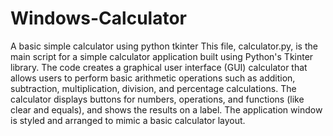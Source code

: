 # Windows-Calculator
A basic simple calculator using python tkinter
This file, calculator.py, is the main script for a simple calculator application built using Python's Tkinter library. The code creates a graphical user interface (GUI) calculator that allows users to perform basic arithmetic operations such as addition, subtraction, multiplication, division, and percentage calculations. The calculator displays buttons for numbers, operations, and functions (like clear and equals), and shows the results on a label. The application window is styled and arranged to mimic a basic calculator layout.
